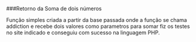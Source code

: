 ###Retorno da Soma de dois números

Função simples criada a partir da base passada onde a função se chama addiction e recebe dois valores como parametros para somar fiz os testes no site indicado e conseguiu com sucesso na linguagem PHP.